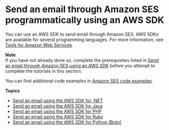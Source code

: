# Send an email through Amazon SES programmatically using an AWS SDK<a name="send-an-email-using-sdk-programmatically"></a>

You can use an AWS SDK to send email through Amazon SES\. AWS SDKs are available for several programming languages\. For more information, see [Tools for Amazon Web Services](https://aws.amazon.com/tools/#sdk)\.

**Note**  
If you have not already done so, complete the prerequisites listed in [Send an email through Amazon SES using an AWS SDK](send-an-email-using-sdk.md) before you attempt to complete the tutorials in this section\.

You can find additional code examples in [Amazon SES code examples](examples.md)\.

**Topics**
+ [Send an email using the AWS SDK for \.NET](send-using-sdk-net.md)
+ [Send an email using the AWS SDK for Java](send-using-sdk-java.md)
+ [Send an email using the AWS SDK for PHP](send-using-sdk-php.md)
+ [Send an email using the AWS SDK for Ruby](send-using-sdk-ruby.md)
+ [Send an email using the AWS SDK for Python \(Boto\)](send-using-sdk-python.md)
